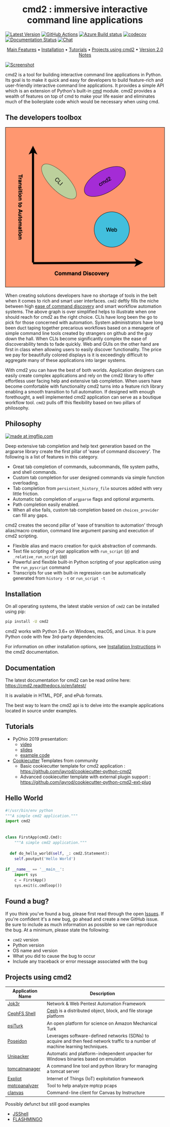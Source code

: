 <h1 align="center">cmd2 : immersive interactive command line applications</h1>

[![Latest Version](https://img.shields.io/pypi/v/cmd2.svg?style=flat-square&label=latest%20stable%20version)](https://pypi.python.org/pypi/cmd2/)
[![GitHub Actions](https://github.com/python-cmd2/cmd2/workflows/CI/badge.svg)](https://github.com/python-cmd2/cmd2/actions?query=workflow%3ACI)
[![Azure Build status](https://python-cmd2.visualstudio.com/cmd2/_apis/build/status/python-cmd2.cmd2?branch=master)](https://python-cmd2.visualstudio.com/cmd2/_build/latest?definitionId=1&branch=master)
[![codecov](https://codecov.io/gh/python-cmd2/cmd2/branch/master/graph/badge.svg)](https://codecov.io/gh/python-cmd2/cmd2)
[![Documentation Status](https://readthedocs.org/projects/cmd2/badge/?version=latest)](http://cmd2.readthedocs.io/en/latest/?badge=latest)
<a href="https://discord.gg/RpVG6tk"><img src="https://img.shields.io/badge/chat-on%20discord-7289da.svg" alt="Chat"></a>


<p align="center">
  <a href="#main-features">Main Features</a> •
  <a href="#installation">Installation</a> •
  <a href="#tutorials">Tutorials</a> •
  <a href="#projects-using-cmd2">Projects using cmd2</a> •
  <a href="#version-two-notes">Version 2.0 Notes</a>
</p>

[![Screenshot](cmd2.png)](https://youtu.be/DDU_JH6cFsA)

cmd2 is a tool for building interactive command line applications in Python. Its goal is to make it
quick and easy for developers to build feature-rich and user-friendly interactive command line
applications.  It provides a simple API which is an extension of Python's built-in
[cmd](https://docs.python.org/3/library/cmd.html) module.  cmd2 provides a wealth of features on top
of cmd to make your life easier and eliminates much of the boilerplate code which would be necessary
when using cmd.

The developers toolbox
----------------------

![system schema](https://github.com/python-cmd2/cmd2/blob/README_facelift/.github/images/graph.drawio.png)


When creating solutions developers have no shortage of tools in the belt when it comes to rich and smart user interfaces. `cmd2` deftly fills the niche between high [ease of command discovery](https://clig.dev/#ease-of-discovery) and smart workflow automation systems. The above graph is over simplified helps to illustrate when one should reach for cmd2 as the right choice. CLIs have long been the go to pick for those concerned with automation. System administrators have long been duct taping together precarious workflows based on a menagerie of simple command line tools created by strangers on github and the guy down the hall. When CLIs become significantly complex the ease of discoverability tends to fade quickly. Web and GUIs on the other hand are first in class when allowing users to easily discover functionality. The price we pay for beautifully colored displays is it is exceedingly difficult to aggregate many of these applications into larger systems.

With cmd2 you can have the best of both worlds. Application designers can easily create complex applications and rely on the cmd2 library to offer effortless user facing help and extensive tab completion. When users have become comfortable with functionality cmd2 turns into a feature rich library enabling a smooth transition to full automation. If designed with enough forethought, a well implemented cmd2 application can serve as a boutique workflow tool. `cmd2` pulls off this flexibility based on two pillars of philosophy.

Philosophy
-------------

<a href="https://imgflip.com/i/63h03x"><img src="https://i.imgflip.com/63h03x.jpg" title="made at imgflip.com"/></a><div><a href="https://imgflip.com/memegenerator"></a></div>


Deep extensive tab completion and help text generation based on the argparse library create the first pillar of 'ease of command discovery'. The following is a list of features in this category.

- Great tab completion of commands, subcommands, file system paths, and shell commands.
- Custom tab completion for user designed commands via simple function overloading.
- Tab completion from `persistent_history_file` sources added with very little friction.
- Automatic tab completion of `argparse` flags and optional arguments.
- Path completion easily enabled.
- When all else fails, custom tab completion based on `choices_provider` can fill any gaps.


cmd2 creates the second pillar of 'ease of transition to automation' through alias/macro creation, command line argument parsing and execution of cmd2 scripting.

- Flexible alias and macro creation for quick abstraction of commands.
- Text file scripting of your application with `run_script` (`@`) and `_relative_run_script` (`@@`)
- Powerful and flexible built-in Python scripting of your application using the `run_pyscript` command
- Transcripts for use with built-in regression can be automatically generated from `history -t` or `run_script -t`


Installation
------------
On all operating systems, the latest stable version of `cmd2` can be installed using pip:

```bash
pip install -U cmd2
```

cmd2 works with Python 3.6+ on Windows, macOS, and Linux. It is pure Python code with few 3rd-party dependencies.

For information on other installation options, see
[Installation Instructions](https://cmd2.readthedocs.io/en/latest/overview/installation.html) in the cmd2
documentation.


Documentation
-------------
The latest documentation for cmd2 can be read online here: https://cmd2.readthedocs.io/en/latest/

It is available in HTML, PDF, and ePub formats.


The best way to learn the cmd2 api is to delve into the example applications located in source under examples.

Tutorials
---------

* PyOhio 2019 presentation: 
    * [video](https://www.youtube.com/watch?v=pebeWrTqIIw)
    * [slides](https://github.com/python-cmd2/talks/blob/master/PyOhio_2019/cmd2-PyOhio_2019.pdf)
    * [example code](https://github.com/python-cmd2/talks/tree/master/PyOhio_2019/examples)
* [Cookiecutter](https://github.com/cookiecutter/cookiecutter) Templates from community
    * Basic cookiecutter template for cmd2 application : https://github.com/jayrod/cookiecutter-python-cmd2
    * Advanced cookiecutter template with external plugin support : https://github.com/jayrod/cookiecutter-python-cmd2-ext-plug


Hello World
-----------

```python
#!/usr/bin/env python
"""A simple cmd2 application."""
import cmd2


class FirstApp(cmd2.Cmd):
    """A simple cmd2 application."""

  def do_hello_world(self, _: cmd2.Statement):
    self.poutput('Hello World')

if __name__ == '__main__':
    import sys
    c = FirstApp()
    sys.exit(c.cmdloop())

```


Found a bug?
------------

If you think you've found a bug, please first read through the open [Issues](https://github.com/python-cmd2/cmd2/issues). If you're confident it's a new bug, go ahead and create a new GitHub issue. Be sure to include as much information as possible so we can reproduce the bug.  At a minimum, please state the following:

* ``cmd2`` version
* Python version
* OS name and version
* What you did to cause the bug to occur
* Include any traceback or error message associated with the bug


Projects using cmd2
-------------------------------

| Application Name                                                | Description                                                                                                                     |   |
|-----------------------------------------------------------------|---------------------------------------------------------------------------------------------------------------------------------|---|
| [Jok3r](http://www.jok3r-framework.com)                         | Network & Web Pentest Automation Framework                                                                                      |   |
| [CephFS Shell](https://github.com/ceph/ceph)                    | [Ceph](https://ceph.com/) is a distributed object, block, and file storage platform                                             |   |
| [psiTurk](https://psiturk.org)                                  | An open platform for science on Amazon Mechanical Turk                                                                          |   |
| [Poseidon](https://github.com/CyberReboot/poseidon)             | Leverages software-defined networks (SDNs) to acquire and then feed network traffic to a number of machine learning techniques. |   |
| [Unipacker](https://github.com/unipacker/unipacker)             | Automatic and platform-independent unpacker for Windows binaries based on emulation                                             |   |
| [tomcatmanager](https://github.com/tomcatmanager/tomcatmanager) | A command line tool and python library for managing a tomcat server                                                             |   |
| [Expliot](https://gitlab.com/expliot_framework/expliot)         | Internet of Things (IoT) exploitation framework                                                                                 |   |
| [mptcpanalyzer]()                                               | Tool to help analyze mptcp pcaps                                                                                                |   |
| [clanvas](https://github.com/marklalor/clanvas)                 | Command-line client for Canvas by Instructure                                                                                   |   |


Possibly defunct but still good examples

* [JSShell](https://github.com/Den1al/JSShell)
* [FLASHMINGO](https://github.com/fireeye/flashmingo) 

